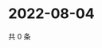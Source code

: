 # 2022-08-04

共 0 条

<!-- BEGIN WEIBO -->
<!-- 最后更新时间 Thu Aug 04 2022 03:13:31 GMT+0800 (China Standard Time) -->

<!-- END WEIBO -->
